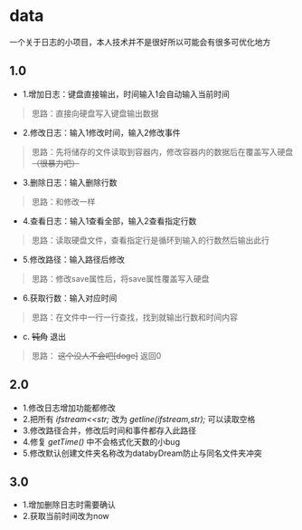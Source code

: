 # data
一个关于日志的小项目，本人技术并不是很好所以可能会有很多可优化地方
## 1.0
- 1.增加日志：键盘直接输出，时间输入1会自动输入当前时间
>思路：直接向硬盘写入键盘输出数据
- 2.修改日志：输入1修改时间，输入2修改事件
>思路：先将储存的文件读取到容器内，修改容器内的数据后在覆盖写入硬盘 ~~（很暴力吧）~~
- 3.删除日志：输入删除行数
>思路：和修改一样
- 4.查看日志：输入1查看全部，输入2查看指定行数
>思路：读取硬盘文件，查看指定行是循环到输入的行数然后输出此行
- 5.修改路径：输入路径后修改
>思路：修改save属性后，将save属性覆盖写入硬盘
- 6.获取行数：输入对应时间
>思路：在文件中一行一行查找，找到就输出行数和时间内容
- c. ~~钝角~~ 退出
>思路： ~~这个没人不会吧[doge]~~ 返回0
## 2.0
- 1.修改日志增加功能都修改
- 2.把所有 _ifstream<<str;_ 改为 _getline(ifstream,str);_ 可以读取空格
- 3.修改路径合并，修改后时间和事件都存入此路径
- 4.修复 _getTime()_ 中不会格式化天数的小bug
- 5.修改默认创建文件夹名称改为databyDream防止与同名文件夹冲突
## 3.0
- 1.增加删除日志时需要确认
- 2.获取当前时间改为now
